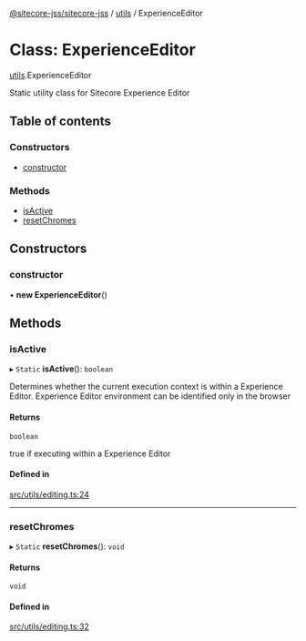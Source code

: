[@sitecore-jss/sitecore-jss](../README.md) / [utils](../modules/utils.md) / ExperienceEditor

# Class: ExperienceEditor

[utils](../modules/utils.md).ExperienceEditor

Static utility class for Sitecore Experience Editor

## Table of contents

### Constructors

- [constructor](utils.ExperienceEditor.md#constructor)

### Methods

- [isActive](utils.ExperienceEditor.md#isactive)
- [resetChromes](utils.ExperienceEditor.md#resetchromes)

## Constructors

### constructor

• **new ExperienceEditor**()

## Methods

### isActive

▸ `Static` **isActive**(): `boolean`

Determines whether the current execution context is within a Experience Editor.
Experience Editor environment can be identified only in the browser

#### Returns

`boolean`

true if executing within a Experience Editor

#### Defined in

[src/utils/editing.ts:24](https://github.com/Sitecore/jss/blob/028d2ae35/packages/sitecore-jss/src/utils/editing.ts#L24)

___

### resetChromes

▸ `Static` **resetChromes**(): `void`

#### Returns

`void`

#### Defined in

[src/utils/editing.ts:32](https://github.com/Sitecore/jss/blob/028d2ae35/packages/sitecore-jss/src/utils/editing.ts#L32)
